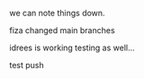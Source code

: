 we can note things down. 


fiza changed main branches 

idrees is working
testing as well...

test push